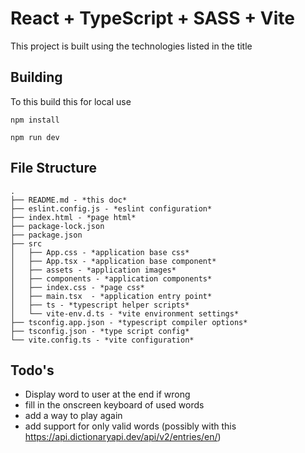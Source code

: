 # React + TypeScript + SASS + Vite

This project is built using the technologies listed in the title

## Building

To this build this for local use

```
npm install
```

```
npm run dev
```

## File Structure

```
.
├── README.md - *this doc*
├── eslint.config.js - *eslint configuration*
├── index.html - *page html*
├── package-lock.json
├── package.json
├── src
│   ├── App.css - *application base css*
│   ├── App.tsx - *application base component*
│   ├── assets - *application images*
│   ├── components - *application components*
│   ├── index.css - *page css*
│   ├── main.tsx  - *application entry point*
│   ├── ts - *typescript helper scripts*
│   └── vite-env.d.ts - *vite environment settings*
├── tsconfig.app.json - *typescript compiler options*
├── tsconfig.json - *type script config*
└── vite.config.ts - *vite configuration*
```

## Todo's

- Display word to user at the end if wrong
- fill in the onscreen keyboard of used words
- add a way to play again
- add support for only valid words (possibly with this https://api.dictionaryapi.dev/api/v2/entries/en/<word>)



